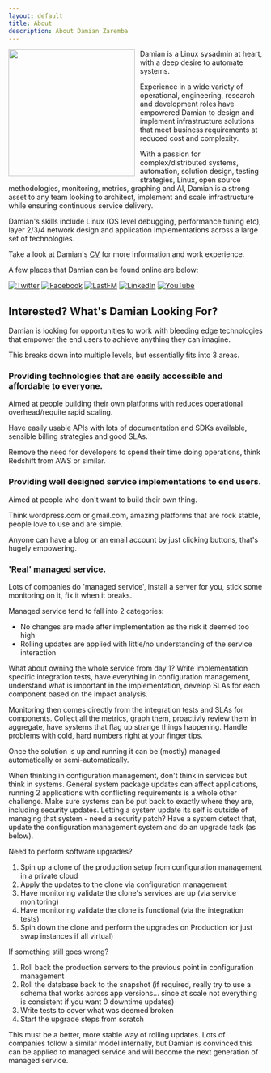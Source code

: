 ```yaml
---
layout: default
title: About
description: About Damian Zaremba
---
```

<img src="https://s.gravatar.com/avatar/5eb437aa4368d29386cb6f0ed8e6c5b4?s=250" style="float: left; height: 250px; margin-right: 10px" />

Damian is a Linux sysadmin at heart, with a deep desire to automate systems.

Experience in a wide variety of operational, engineering, research and development roles have empowered Damian to design and implement infrastructure solutions that meet business requirements at reduced cost and complexity.

With a passion for complex/distributed systems, automation, solution design, testing strategies, Linux, open source methodologies, monitoring, metrics, graphing and AI, Damian is a strong asset to any team looking to architect, implement and scale infrastructure while ensuring continuous service delivery.

Damian's skills include Linux (OS level debugging, performance tuning etc), layer 2/3/4 network design and application implementations across a large set of technologies.

Take a look at Damian's [CV](/cv) for more information and work experience.

A few places that Damian can be found online are below:

[![Twitter](/assests/images/logos/twitter.png)](http://twitter.com/DamianZaremba)
[![Facebook](/assests/images/logos/facebook.png)](http://facebook.com/DamianZaremba)
[![LastFM](/assests/images/logos/lastfm.png)](http://lastfm.com/user/DamianZaremba4)
[![LinkedIn](/assests/images/logos/linkedin.png)](http://uk.linkedin.com/in/damianzaremba)
[![YouTube](/assests/images/logos/youtube.png)](http://www.youtube.com/user/DamianZaremba)

Interested? What's Damian Looking For?
--------------------------------------
Damian is looking for opportunities to work with bleeding edge technologies that empower the end users to achieve anything
they can imagine.

This breaks down into multiple levels, but essentially fits into 3 areas.

### Providing technologies that are easily accessible and affordable to everyone.
Aimed at people building their own platforms with reduces operational overhead/requite rapid scaling.

Have easily usable APIs with lots of documentation and SDKs available, sensible billing strategies and good SLAs.

Remove the need for developers to spend their time doing operations, think Redshift from AWS or similar.

### Providing well designed service implementations to end users.
Aimed at people who don't want to build their own thing.

Think wordpress.com or gmail.com, amazing platforms that are rock stable, people love to use and are simple.

Anyone can have a blog or an email account by just clicking buttons, that's hugely empowering.

### 'Real' managed service.
Lots of companies do 'managed service', install a server for you, stick some monitoring on it, fix it when it breaks.

Managed service tend to fall into 2 categories:
* No changes are made after implementation as the risk it deemed too high
* Rolling updates are applied with little/no understanding of the service interaction

What about owning the whole service from day 1? Write implementation specific integration tests, have everything in configuration management, understand what is important in the implementation, develop SLAs for each component based on the impact analysis.

Monitoring then comes directly from the integration tests and SLAs for components. Collect all the metrics, graph them, proactivly review them in aggregate, have systems that flag up strange things happening. Handle problems with cold, hard numbers right at your finger tips.

Once the solution is up and running it can be (mostly) managed automatically or semi-automatically.

When thinking in configuration management, don't think in services but think in systems. General system package updates can affect applications, running 2 applications with conflicting requirements is a whole other challenge. Make sure systems can be put back to exactly where they are, including security updates. Letting a system update its self is outside of managing that system - need a security patch? Have a system detect that, update the configuration management system and do an upgrade task (as below).

Need to perform software upgrades?

1. Spin up a clone of the production setup from configuration management in a private cloud
2. Apply the updates to the clone via configuration management
3. Have monitoring validate the clone's services are up (via service monitoring)
4. Have monitoring validate the clone is functional (via the integration tests)
5. Spin down the clone and perform the upgrades on Production (or just swap instances if all virtual)

If something still goes wrong?

1. Roll back the production servers to the previous point in configuration management
2. Roll the database back to the snapshot (if required, really try to use a schema that works across app versions... since at scale not everything is consistent if you want 0 downtime updates)
3. Write tests to cover what was deemed broken
4. Start the upgrade steps from scratch

This must be a better, more stable way of rolling updates. Lots of companies follow a similar model internally, but Damian is convinced this can be applied to managed service and will become the next generation of managed service.
